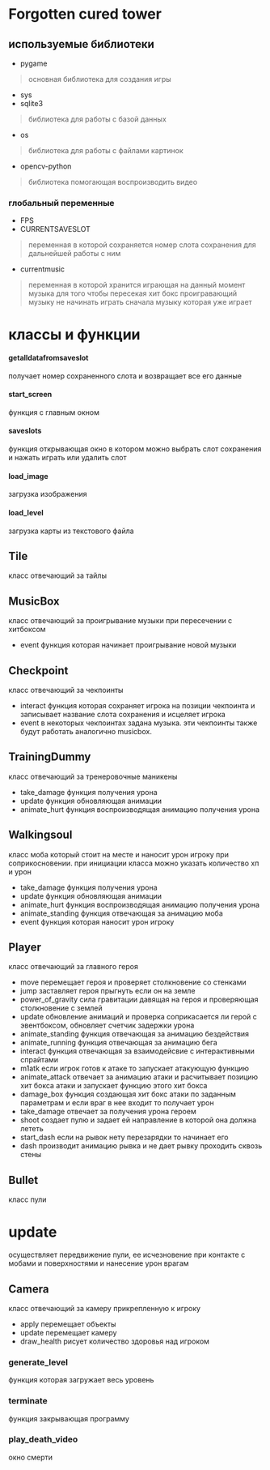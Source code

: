 # Forgotten cured tower

## используемые библиотеки
* pygame
> основная библиотека для создания игры
* sys
* sqlite3
> библиотека для работы с базой данных
* os
> библиотека для работы с файлами картинок
* opencv-python
> библиотека помогающая воспроизводить видео 


### глобальный переменные
* FPS
* CURRENTSAVESLOT
> переменная в которой сохраняется номер слота сохранения для дальнейшей работы с ним
* currentmusic
> переменная в которой хранится играющая на данный момент музыка для того чтобы пересекая хит бокс проигравающий музыку
> не начинать играть сначала музыку которая уже играет


# классы и функции

#### getalldatafromsaveslot
получает номер сохраненного слота и возвращает все его данные

#### start_screen
функция с главным окном

#### saveslots
функция открывающая окно в котором можно выбрать слот сохранения и нажать играть или удалить слот

#### load_image
загрузка изображения

#### load_level
загрузка карты из текстового файла

## Tile
класс отвечающий за тайлы

## MusicBox
класс отвечающий за проигрывание музыки при пересечении с хитбоксом
* event
функция которая начинает проигрывание новой музыки

## Checkpoint
класс отвечающий за чекпоинты

* interact
функция которая сохраняет игрока на позиции чекпоинта и записывает название слота сохранения и исцеляет игрока
* event
в некоторых чекпоинтах задана музыка. эти чекпоинты также будут работать аналогично musicbox. 

## TrainingDummy
класс отвечающий за тренеровочные маникены

* take_damage
функция получения урона
* update
функция обновляющая анимации
* animate_hurt
функция воспроизводящая анимацию получения урона

## Walkingsoul
класс моба который стоит на месте и наносит урон игроку при соприкосновении. при инициации класса можно указать 
количество хп и урон

* take_damage
функция получения урона
* update
функция обновляющая анимации
* animate_hurt
функция воспроизводящая анимацию получения урона
* animate_standing
функция отвечающая за анимацию моба
* event
функция которая наносит урон игроку

## Player
класс отвечающий за главного героя

* move
перемещает героя и проверяет столкновение со стенками
* jump
заставляет героя прыгнуть если он на земле
* power_of_gravity
сила гравитации давящая на героя и проверяющая столкновение с землей
* update
обновление анимаций и проверка соприкасается ли герой с эвентбоксом, обновляет счетчик задержки урона 
* animate_standing
функция отвечающая за анимацию бездействия
* animate_running
функция отвечающая за анимацию бега
* interact
функция отвечающая за взаимодейсвие с интерактивными спрайтами
* m1atk
если игрок готов к атаке то запускает атакующую функцию
* animate_attack
отвечает за анимацию атаки и расчитывает позицию хит бокса атаки и запускает функцию этого хит бокса
* damage_box
функция создающая хит бокс атаки по заданным параметрам и если враг в нее входит то получает урон
* take_damage
отвечает за получения урона героем
* shoot
создает пулю и задает ей направление в которой она должна лететь
* start_dash
если на рывок нету перезарядки то начинает его
* dash
производит анимацию рывка и не дает рывку проходить сквозь стены


## Bullet
класс пули

# update
осуществляет передвижение пули, ее исчезновение при контакте с мобами и поверхностями и нанесение урон врагам


## Camera
класс отвечающий за камеру прикрепленную к игроку

* apply
перемещает объекты
* update
перемещает камеру
* draw_health
рисует количество здоровья над игроком 


### generate_level
функция которая загружает весь уровень

### terminate
функция закрывающая программу

### play_death_video
окно смерти



